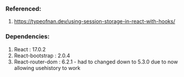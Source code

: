 ###  Referenced:
1.  https://typeofnan.dev/using-session-storage-in-react-with-hooks/


###  Dependencies:
1.  React : 17.0.2
2.  React-bootstrap : 2.0.4
3.  React-router-dom : 6.2.1 - had to changed down to 5.3.0 due to now allowing usehistory to work
